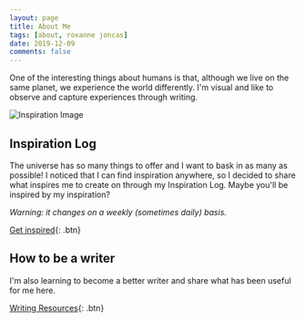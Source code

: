 ```yaml
---
layout: page
title: About Me
tags: [about, roxanne joncas]
date: 2019-12-09
comments: false
---
```

One of the interesting things about humans is that, although we live on the same planet, we experience the world differently. I'm visual and like to observe and capture experiences through writing.

![Inspiration Image](/assets/img/inspiration.png)

## Inspiration Log

The universe has so many things to offer and I want to bask in as many as possible! I noticed that I can find inspiration anywhere, so I decided to share what inspires me to create on through my Inspiration Log. Maybe you'll be inspired by my inspiration?

*Warning: it changes on a weekly (sometimes daily) basis.*

[Get inspired](/posts/){: .btn}

## How to be a writer

I'm also learning to become a better writer and share what has been useful for me here.

[Writing Resources](/write/){: .btn}

